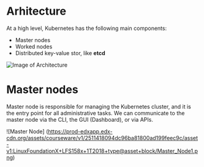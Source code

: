 # Arhitecture

At a high level, Kubernetes has the following main components:

- Master nodes
- Worked nodes
- Distributed key-value stor, like **etcd**

![Image of Architecture](https://prod-edxapp.edx-cdn.org/assets/courseware/v1/8f441b27101be805bc286e67adc671a2/asset-v1:LinuxFoundationX+LFS158x+1T2018+type@asset+block/Kubernetes_Architecture1.png)

# Master nodes

Master node is responsible for managing the Kubernetes cluster, and it is the entry point for all administrative tasks. We can communicate to the master node via the CLI, the GUI (Dashboard), or via APIs.

![Master Node]
(https://prod-edxapp.edx-cdn.org/assets/courseware/v1/2511418094dc96ba81800ad199feec9c/asset-v1:LinuxFoundationX+LFS158x+1T2018+type@asset+block/Master_Node1.png)
